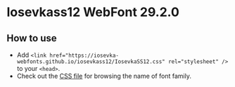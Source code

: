 # Iosevkass12 WebFont 29.2.0

## How to use

- Add `<link href="https://iosevka-webfonts.github.io/iosevkass12/IosevkaSS12.css" rel="stylesheet" />` to your `<head>`.
- Check out the [CSS file](./IosevkaSS12.css) for browsing the name of font family.
